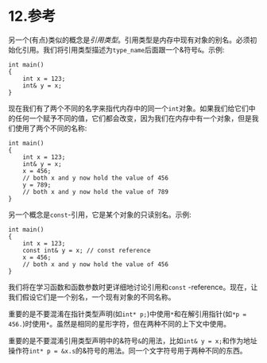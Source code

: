# 12.参考

另一个(有点)类似的概念是*引用类型*。引用类型是内存中现有对象的别名。必须初始化引用。我们将引用类型描述为`type_name`后面跟一个&符号`&`。示例:

```
int main()
{
    int x = 123;
    int& y = x;
}

```

现在我们有了两个不同的名字来指代内存中的同一个`int`对象。如果我们给它们中的任何一个赋予不同的值，它们都会改变，因为我们在内存中有一个对象，但是我们使用了两个不同的名称:

```
int main()
{
    int x = 123;
    int& y = x;
    x = 456;
    // both x and y now hold the value of 456
    y = 789;
    // both x and y now hold the value of 789
}

```

另一个概念是`const`-引用，它是某个对象的只读别名。示例:

```
int main()
{
    int x = 123;
    const int& y = x; // const reference
    x = 456;
    // both x and y now hold the value of 456
}

```

我们将在学习函数和函数参数时更详细地讨论引用和`const` -reference。现在，让我们假设它们是一个别名，一个现有对象的不同名称。

重要的是不要混淆在指针类型声明(如`int* p;`)中使用`*`和在解引用指针(如`*p = 456.`)时使用`*`。虽然是相同的星形字符，但在两种不同的上下文中使用。

重要的是不要混淆引用类型声明中的&符号`&`的用法，比如`int& y = x;`和作为地址操作符`int* p = &x.s`的&符号的用法。同一个文字符号用于两种不同的东西。